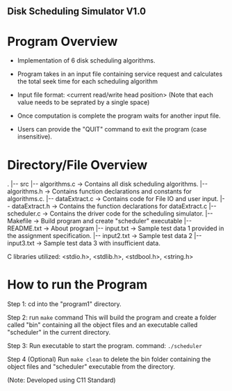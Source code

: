 ## Disk Scheduling Simulator V1.0

# Program Overview

- Implementation of 6 disk scheduling algorithms. 

- Program takes in an input file containing service request and calculates 
  the total seek time for each scheduling algorithm

- Input file format: 
  <total cylinders> <current read/write head position> <previous disk request> <request data>
  (Note that each value needs to be seprated by a single space)

- Once computation is complete the program waits for another input file.

- Users can provide the "QUIT" command to exit the program (case insensitive).

# Directory/File Overview
.
|-- src
    |-- algorithms.c -> Contains all disk scheduling algorithms.
    |-- algorithms.h -> Contains function declarations and constants for algorithms.c.
    |-- dataExtract.c -> Contains code for File IO and user input.
    |-- dataExtract.h -> Contains the function declarations for dataExtract.c
    |-- scheduler.c -> Contains the driver code for the scheduling simulator.
|-- Makefile -> Build program and create "scheduler" executable
|-- README.txt -> About program
|-- input.txt -> Sample test data 1 provided in the assignment specification.
|-- input2.txt -> Sample test data 2 
|-- input3.txt -> Sample test data 3 with insufficient data.

C libraries utilized:
  <stdio.h>, <stdlib.h>, <stdbool.h>, <string.h>

# How to run the Program

Step 1: 
cd into the "program1" directory.

Step 2: 
run `make` command
This will build the program and create a folder called "bin" containing all the object files and 
an executable called "scheduler" in the current directory.

Step 3:
Run executable to start the program.
command: `./scheduler`

Step 4 (Optional)
Run `make clean` to delete the bin folder containing the object files and "scheduler" 
executable from the directory.

(Note: Developed using C11 Standard)
